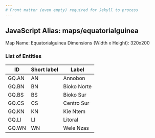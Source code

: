 ```yaml
---
# Front matter (even empty) required for Jekyll to process
---
```


## JavaScript Alias: maps/equatorialguinea

Map Name: Equatorialguinea
Dimensions (Width x Height): 320x200





### List of Entities

ID | Short label | Label
---|---|---|
GQ.AN|AN|Annobon
GQ.BN|BN|Bioko Norte
GQ.BS|BS|Bioko Sur
GQ.CS|CS|Centro Sur
GQ.KN|KN|Kie Ntem
GQ.LI|LI|Litoral
GQ.WN|WN|Wele Nzas

